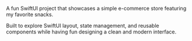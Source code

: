 
A fun SwiftUI project that showcases a simple e-commerce store featuring my favorite snacks.

Built to explore SwiftUI layout, state management, and reusable components while having fun designing a clean and modern interface.
